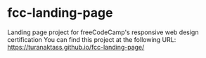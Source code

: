# fcc-landing-page
Landing page project for freeCodeCamp's responsive web design certification
You can find this project at the following URL:
https://turanaktass.github.io/fcc-landing-page/
